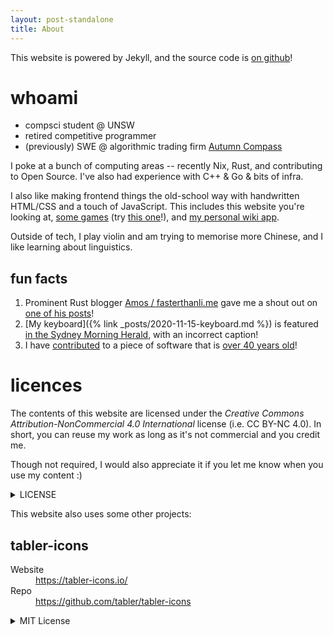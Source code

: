 ```yaml
---
layout: post-standalone
title: About
---
```


This website is powered by Jekyll, and the source code is [on github](https://github.com/ralismark/ralismark.github.io)!

# whoami

- compsci student @ UNSW
- retired competitive programmer
- (previously) SWE @ algorithmic trading firm [Autumn Compass](https://autumncompass.com/)

I poke at a bunch of computing areas -- recently Nix, Rust, and contributing to Open Source.
I've also had experience with C++ & Go & bits of infra.

I also like making frontend things the old-school way with handwritten HTML/CSS and a touch of JavaScript.
This includes this website you're looking at, [some games] (try [this one]!), and [my personal wiki app].

[some games]: /webgames/
[this one]: /webgames/basalt-bashers/
[my personal wiki app]: /ibis-wiki/static/

Outside of tech, I play violin and am trying to memorise more Chinese, and I like learning about linguistics.

## fun facts

1. Prominent Rust blogger [Amos / fasterthanli.me](https://fasterthanli.me) gave me a shout out on [one of his posts](https://fasterthanli.me/series/making-our-own-executable-packer/part-12#:~:text=Thanks%20to%20ralismark)!
1. [My keyboard]({% link _posts/2020-11-15-keyboard.md %}) is featured [in the Sydney Morning Herald](https://12ft.io/https://www.smh.com.au/technology/people-are-spending-7500-on-keyboards-maybe-you-should-too-20220524-p5ao6h.html#:~:text=Keyboards%20can%20cost%20hundreds%20or%20even%20thousands%20of%20dollars), with an incorrect caption!
1. I have [contributed](https://github.com/shlomif/fortune-mod/commits?author=ralismark) to a piece of software that is [over 40 years old](https://en.wikipedia.org/wiki/Fortune_(Unix))!

# licences

The contents of this website are licensed under the *Creative Commons Attribution-NonCommercial 4.0 International* license (i.e. CC BY-NC 4.0). In short, you can reuse my work as long as it's not commercial and you credit me.

Though not required, I would also appreciate it if you let me know when you use my content :)

<details markdown="1"><summary>LICENSE</summary>
{% include_relative LICENSE %}
</details>

This website also uses some other projects:

## tabler-icons

<dl>
  <dt>Website</dt>
  <dd><a href="https://tabler-icons.io/">https://tabler-icons.io/</a></dd>
  <dt>Repo</dt>
  <dd><a href="https://github.com/tabler/tabler-icons">https://github.com/tabler/tabler-icons</a></dd>
</dl>

<details markdown="1"><summary>MIT License</summary>
MIT License

Copyright (c) 2020 Paweł Kuna

Permission is hereby granted, free of charge, to any person obtaining a copy
of this software and associated documentation files (the "Software"), to deal
in the Software without restriction, including without limitation the rights
to use, copy, modify, merge, publish, distribute, sublicense, and/or sell
copies of the Software, and to permit persons to whom the Software is
furnished to do so, subject to the following conditions:

The above copyright notice and this permission notice shall be included in all
copies or substantial portions of the Software.

THE SOFTWARE IS PROVIDED "AS IS", WITHOUT WARRANTY OF ANY KIND, EXPRESS OR
IMPLIED, INCLUDING BUT NOT LIMITED TO THE WARRANTIES OF MERCHANTABILITY,
FITNESS FOR A PARTICULAR PURPOSE AND NONINFRINGEMENT. IN NO EVENT SHALL THE
AUTHORS OR COPYRIGHT HOLDERS BE LIABLE FOR ANY CLAIM, DAMAGES OR OTHER
LIABILITY, WHETHER IN AN ACTION OF CONTRACT, TORT OR OTHERWISE, ARISING FROM,
OUT OF OR IN CONNECTION WITH THE SOFTWARE OR THE USE OR OTHER DEALINGS IN THE
SOFTWARE.
</details>
